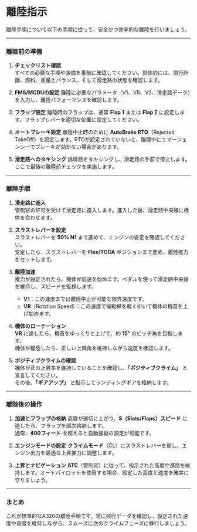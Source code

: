 # 離陸指示
離陸手順について以下の手順に従って、安全かつ効率的な離陸を行いましょう。

---

### **離陸前の準備**

1. **チェックリスト確認**  
   すべての必要な手順や装備を事前に確認してください。具体的には、飛行計画、燃料、重量とバランス、そして滑走路の状態を確認します。

2. **FMS/MCDUの設定**
   離陸に必要なパラメータ（V1、VR、V2、滑走路データ）を入力し、離陸パフォーマンスを確認します。

3. **フラップ設定**
   離陸時のフラップは、通常 **Flap 1** または **Flap 2** に設定します。フラップレバーを適切な位置に設定してください。

4. **オートブレーキ設定**
   離陸中止時のために **AutoBrake RTO**（Rejected TakeOff）を設定します。RTOが設定されていないと、離陸中にエマージェンシーでブレーキが効かない場合があります。

5. **滑走路へのタキシング**
   誘導路をタキシングし、滑走路の手前で停止します。ここで最後の離陸前チェックを実施します。

---

### **離陸手順**

1. **滑走路に進入**  
   管制官の許可を受けて滑走路に進入します。進入した後、滑走路中央線に機体を合わせます。

2. **スラストレバーを設定**  
   スラストレバーを **50% N1** まで進めて、エンジンの安定を確認してください。  
   安定したら、スラストレバーを **Flex/TOGA** ポジションまで進め、離陸推力をセットします。

3. **離陸加速**  
   推力が設定されたら、機体が加速を始めます。ペダルを使って滑走路中央線を維持し、スピードを監視します。  
   - **V1**：この速度までは離陸中止が可能な限界速度です。  
   - **VR**（Rotation Speed）：この速度で操縦桿を軽く引いて機体の機首を上げ始めます。

4. **機体のローテーション**  
   **VR** に達したら、機首をゆっくりと上げて、約 **15°** のピッチ角を目指します。  
   機体が離陸したら、正しい上昇角を維持しながら速度を確認します。

5. **ポジティブクライムの確認**  
   機体が正の上昇率を維持していることを確認し、**「ポジティブクライム」** と宣言してください。  
   その後、**「ギアアップ」** と指示してランディングギアを格納します。

---

### **離陸後の操作**

1. **加速とフラップの格納**
   高度が適切に上がり、**S（Slats/Flaps）スピード** に達したら、フラップを順次格納します。  
   通常、**400フィート** を超えると自動操縦の設定が可能です。

2. **エンジンモードの設定**
   **クライムモード**（CL）にスラストレバーを戻し、エンジン出力を最適な上昇推力に調整します。

3. **上昇とナビゲーション**
   **ATC**（管制官）に従って、指示された高度や進路を維持します。オートパイロットを使用する場合、設定した高度と速度を確実に守りましょう。

---

### **まとめ**

これが標準的なA320の離陸手順です。常に飛行データを確認し、設定された速度や高度を維持しながら、スムーズに次のクライムフェーズに移行しましょう。
